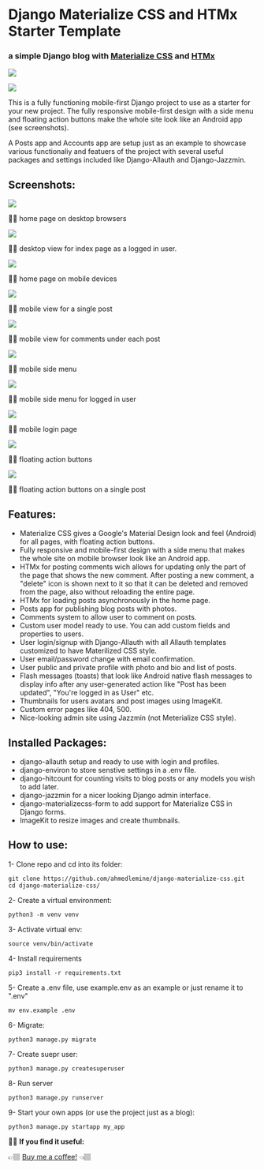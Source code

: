 # Django Materialize CSS and HTMx Starter Template
### a simple Django blog with [Materialize CSS](https://materializecss.com/) and [HTMx](https://htmx.org/)

![](screenshots/desktop.png)

![](screenshots/posts_list.jpg)


This is a fully functioning mobile-first Django project to use as a starter for your new project.
The fully responsive mobile-first design with a side menu and floating action buttons make the whole site look like an Android app (see screenshots).

A Posts app and Accounts app are setup just as an example to showcase various functionaliy and featuers of the project with several useful packages and settings included like Django-Allauth and Django-Jazzmin.

## Screenshots:

![](screenshots/desktop.png)

☝🏽 home page on desktop browsers


![](screenshots/desktop_logged_in.png)

☝🏽 desktop view for index page as a logged in user.


![](screenshots/posts_list.jpg)

☝🏽 home page on mobile devices

![](screenshots/post.jpg)

☝🏽 mobile view for a single post


![](screenshots/comments.jpg)

☝🏽 mobile view for comments under each post


![](screenshots/mobile_side_menu.jpg)

☝🏽 mobile side menu


![](screenshots/logged_in_user_mobile_side_menu.jpg)

☝🏽 mobile side menu for logged in user


![](screenshots/login.jpg)

☝🏽 mobile login page


![](screenshots/floating_action_menu.jpg)

☝🏽 floating action buttons


![](screenshots/post_floating_action_menu.jpg)

☝🏽 floating action buttons on a single post


## Features:

- Materialize CSS gives a Google's Material Design look and feel (Android) for all pages, with floating action buttons.
- Fully responsive and mobile-first design with a side menu that makes the whole site on mobile browser look like an Android app.
- HTMx for posting comments wich allows for updating only the part of the page that shows the new comment. After posting a new comment, a "delete" icon is shown next to it so that it can be deleted and removed from the page, also without reloading the entire page.
- HTMx for loading posts asynchronously in the home page.
- Posts app for publishing blog posts with photos.
- Comments system to allow user to comment on posts.
- Custom user model ready to use. You can add custom fields and properties to users.
- User login/signup with Django-Allauth with all Allauth templates customized to have Materilized CSS style.
- User email/password change with email confirmation.
- User public and private profile with photo and bio and list of posts.
- Flash messages (toasts) that look like Android native flash messages to display info after any user-generated action like "Post has been updated", "You're logged in as User" etc.
- Thumbnails for users avatars and post images using ImageKit.
- Custom error pages like 404, 500.
- Nice-looking admin site using Jazzmin (not Meterialize CSS style).


## Installed Packages:

- django-allauth setup and ready to use with login and profiles.
- django-environ to store senstive settings in a .env file.
- django-hitcount for counting visits to blog posts or any models you wish to add later.
- django-jazzmin for a nicer looking Django admin interface.
- django-materializecss-form to add support for Materialize CSS in Django forms.
- ImageKit to resize images and create thumbnails.


## How to use:

1- Clone repo and cd into its folder:

```
git clone https://github.com/ahmedlemine/django-materialize-css.git
cd django-materialize-css/
```

2- Create a virtual environment:

```
python3 -m venv venv
```

3- Activate virtual env:

```
source venv/bin/activate
```

4- Install requirements

```
pip3 install -r requirements.txt
```

5- Create a .env file, use example.env as an example or just rename it to ".env"

```
mv env.example .env
```

6- Migrate:

```
python3 manage.py migrate
```

7- Create suepr user:

```
python3 manage.py createsuperuser
```

8- Run server

```
python3 manage.py runserver
```

9- Start your own apps (or use the project just as a blog):

```
python3 manage.py startapp my_app
```

👋🏼 **If you find it useful:**

👉🏽 [Buy me a coffee!](https://www.buymeacoffee.com/ahmedlemine) 👈🏽